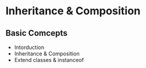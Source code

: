 # Inheritance & Composition

## Basic Comcepts

- Intorduction
- Inheritance & Composition
- Extend classes & instanceof
